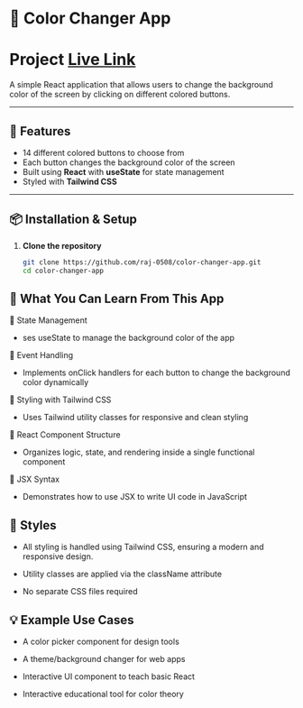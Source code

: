 # 🎨 Color Changer App

# Project  [Live Link](https://bg-changer-using-react-murex.vercel.app/)

A simple React application that allows users to change the background color of the screen by clicking on different colored buttons.

---

## 🚀 Features

- 14 different colored buttons to choose from
- Each button changes the background color of the screen
- Built using **React** with **useState** for state management
- Styled with **Tailwind CSS**

---

## 📦 Installation & Setup

1. **Clone the repository**

   ```bash
   git clone https://github.com/raj-0508/color-changer-app.git
   cd color-changer-app

## 🧠 What You Can Learn From This App

📌 State Management
-  ses useState to manage the background color of the app

📌 Event Handling
- Implements onClick handlers for each button to change the background color dynamically

📌 Styling with Tailwind CSS
- Uses Tailwind utility classes for responsive and clean styling

📌 React Component Structure
- Organizes logic, state, and rendering inside a single functional component

📌 JSX Syntax
- Demonstrates how to use JSX to write UI code in JavaScript


## 🎨 Styles
- All styling is handled using Tailwind CSS, ensuring a modern and responsive design.

- Utility classes are applied via the className attribute

- No separate CSS files required

## 💡 Example Use Cases
- A color picker component for design tools

- A theme/background changer for web apps

- Interactive UI component to teach basic React

- Interactive educational tool for color theory